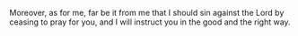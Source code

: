 Moreover, as for me, far be it from me that I should sin against the Lord by ceasing to pray for you, and I will instruct you in the good and the right way.
